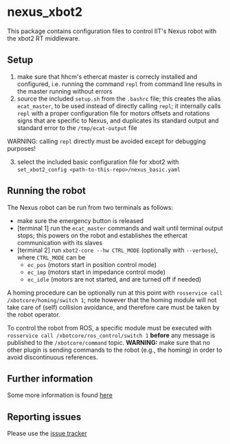 # nexus_xbot2
This package contains configuration files to control IIT's Nexus robot with the xbot2
RT middleware.

## Setup
1. make sure that hhcm's ethercat master is correcly installed and configured, i.e. running the command `repl` from command line results in the master running without errors
2. source the included `setup.sh` from the `.bashrc` file; this creates the alias `ecat_master`, to be used instead of directly calling `repl`; it internally calls `repl` with a proper configuration file for motors offsets and rotations signs that are specific to Nexus, and duplicates its standard output and standard error to the `/tmp/ecat-output` file

WARNING: calling `repl` directly must be avoided except for debugging purposes!

3. select the included basic configuration file for xbot2 with `set_xbot2_config <path-to-this-repo>/nexus_basic.yaml`

## Running the robot
The Nexus robot can be run from two terminals as follows:
- make sure the emergency button is released
- [terminal 1] run the `ecat_master` commands and wait until terminal output stops; this powers on the robot and establishes the ethercat communication with its slaves
- [terminal 2] run `xbot2-core --hw CTRL_MODE` (optionally with `--verbose`), where `CTRL_MODE` can be
    - `ec_pos` (motors start in position control mode)
    - `ec_imp` (motors start in impedance control mode)
    - `ec_idle` (motors are not started, and are turned off if needed)


A homing procedure can be optionally run at this point with `rosservice call /xbotcore/homing/switch 1`; note however that the homing module will not take care of (self) collision avoidance, and therefore care must be taken by the robot operator.

To control the robot from ROS, a specific module must be executed with `rosservice call /xbotcore/ros_control/switch 1` **before** any message is published to the `/xbotcore/command` topic. **WARNING:** make sure that no other plugin is sending commands to the robot (e.g., the homing) in order to avoid discontinuous references.

## Further information
Some more information is found [here](https://advrhumanoids.github.io/xbot2_wip/cheat.html)

## Reporting issues
Please use the [issue tracker](https://github.com/ADVRHumanoids/leonardo_centauro_documentation/issues)